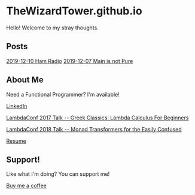 # TheWizardTower.github.io

Hello! Welcome to my stray thoughts.

## Posts
[2019-12-10 Ham Radio](posts/2019_12_10_ham_radio/ham_radio.md)
[2019-12-07 Main is not Pure](posts/2019_12_07_main_is_not_pure/main_is_not_pure.md)


## About Me
Need a Functional Programmer? I'm available!

[LinkedIn](http://linkedin.com/in/adammccullough)

[LambdaConf 2017 Talk -- Greek Classics: Lambda Calculus For Beginners](https://www.youtube.com/watch?v=-DPlj75YJR4)

[LambdaConf 2018 Talk -- Monad Transformers for the Easily Confused](https://www.youtube.com/watch?v=SMj-n2f7wYY)

[Resume](ResumeMcCullough_2019_12_08_github.pdf)


## Support!

Like what I'm doing? You can support me!

[Buy me a coffee](https://ko-fi.com/thewizardtower)
